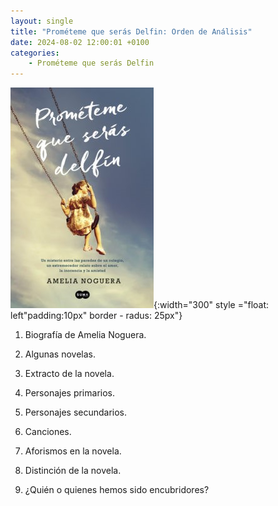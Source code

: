 ```yaml
---
layout: single
title: "Prométeme que serás Delfin: Orden de Análisis"
date: 2024-08-02 12:00:01 +0100
categories: 
    - Prométeme que serás Delfin
---
```



![alt text](</assets/img/portada  de prometeme.jpg>){:width="300" style ="float: left"padding:10px" border - radus: 25px"}

1.	Biografía de Amelia Noguera.


2.	Algunas novelas.


3. Extracto de la novela. 


4. Personajes primarios.
 
 
5. Personajes secundarios.

6.	Canciones.

7.	Aforismos en la novela.

8.	Distinción de la novela.

9.	¿Quién o quienes hemos sido encubridores?  






 

 






 




